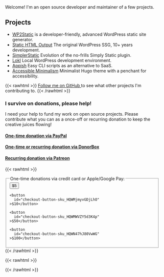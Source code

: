 ---
---

Welcome! I'm an open source developer and maintainer of a few projects.

## Projects

 - [WP2Static](https://wp2static.com) is a developer-friendly, advanced WordPress static site generator.
 - [Static HTML Output](https://statichtmloutput.com) The original WordPress SSG, 10+ years development.
 - [SimplerStatic](https://github.com/leonstafford/simplerstatic) Evolution of the no-frills Simply Static plugin.
 - [Lokl](https://lokl.dev) Local WordPress development environment.
 - [Appish](https://appi.sh) Easy CLI scripts as an alternative to SaaS.
 - [Accessible Minimalism](https://github.com/leonstafford/accessible-minimalism-hugo-theme) Minimalist Hugo theme with a penchant for accessibility.

{{< rawhtml >}}
<a href="https://github.com/leonstafford" rel="me">
Follow me on GitHub
</a> to see what other projects I'm contributing to.
{{< /rawhtml >}}


### I survive on donations, please help!

I need your help to fund my work on open source projects. Please contribute what you can as a once-off or recurring donation to keep the creative juices flowing!

#### [One-time donation via PayPal](https://paypal.me/ljsdotdev)

#### [One-time or recurring donation via DonorBox](https://donorbox.org/leonstafford)

#### [Recurring donation via Patreon](https://www.patreon.com/leonstafford)

{{< rawhtml >}}
 <fieldset>
   <legend>One-time donations via credit card or Apple/Google Pay:</legend>
   <button
      id="checkout-button-sku_HQWKDw75VMLrDy"
    >$5</button>

    <button
      id="checkout-button-sku_HQWMjmyvGDjLhO"
    >$10</button>

    <button
      id="checkout-button-sku_HQWMWVZY5d3K4p"
    >$50</button>

    <button
      id="checkout-button-sku_HQWN47hJ80VwWG"
    >$100</button>
  </fieldset>
{{< /rawhtml >}}


{{< rawhtml >}}
<script type="text/javascript">

function stripeReadyHandler () {
  var stripe = Stripe('pk_live_2ksLCet5WbcASOQed0elyh0Y');

  document.querySelectorAll('button[id^="checkout-button-sku"]').forEach(buyButton => {
    var sku = buyButton.id.replace('checkout-button-', '');

    buyButton.addEventListener('click', function () {
      stripe.redirectToCheckout({
        items: [
          {sku: sku, quantity: 1}
        ],
        successUrl: 'https://ljs.dev/thanks-for-contributing',
        cancelUrl: 'https://ljs.dev',
      })
      .then(function (result) {
        if (result.error) {
          var displayError = document.getElementById('error-message');
          displayError.textContent = result.error.message;
        }
      });
    });
  });
}

(function() {
    var script = document.createElement('script');
    script.type = 'text/javascript';
    script.src = 'https://js.stripe.com/v3';
    document.body.appendChild(script);
    script.onload = function() {
        stripeReadyHandler();
    };
})();
</script>
{{< /rawhtml >}}


